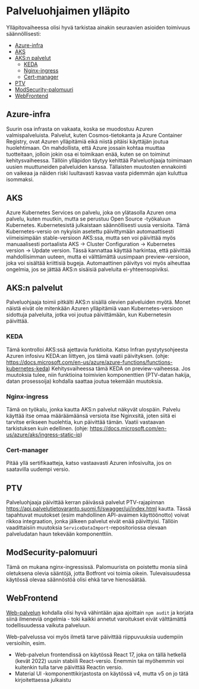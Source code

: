 # Palveluohjaimen ylläpito <!-- omit in toc -->

Ylläpitovaiheessa olisi hyvä tarkistaa ainakin seuraavien asioiden toimivuus säännöllisesti:

- [Azure-infra](#azure-infra)
- [AKS](#aks)
- [AKS:n palvelut](#aksn-palvelut)
  - [KEDA](#keda)
  - [Nginx-ingress](#nginx-ingress)
  - [Cert-manager](#cert-manager)
- [PTV](#ptv)
- [ModSecurity-palomuuri](#modsecurity-palomuuri)
- [WebFrontend](#webfrontend)

## Azure-infra

Suurin osa infrasta on vakaata, koska se muodostuu Azuren valmispalveluista. Palvelut, kuten Cosmos-tietokanta ja Azure Container Registry, ovat Azuren ylläpitämiä eikä niistä pitäisi käyttäjän joutua huolehtimaan. On mahdollista, että Azure jossain kohtaa muuttaa tuotteitaan, jolloin jokin osa ei toimikaan enää, kuten se on toiminut kehitysvaiheessa. Tällöin ylläpidon täytyy kehittää Palveluohjaaja toimimaan uusien muuttuneiden palveluiden kanssa. Tällaisten muutosten ennakointi on vaikeaa ja näiden riski luultavasti kasvaa vasta pidemmän ajan kuluttua isommaksi.

## AKS

Azure Kubernetes Services on palvelu, joka on ylätasolla Azuren oma palvelu, kuten muutkin, mutta se perustuu Open Source -työkaluun Kubernetes. Kubernetesistä julkaistaan säännöllisesti uusia versioita. Tämä Kubernetes-versio on nykyisin asetettu päivittymään automaattisesti viimeisimpään stable-versioon AKS:ssa, mutta sen voi päivittää myös manuaalisesti portaalista AKS -> Cluster Configuration -> Kubernetes version -> Update version. Tässä kannattaa käyttää harkintaa, että päivittää mahdollisimman uuteen, mutta ei välttämättä uusimpaan preview-versioon, joka voi sisältää kriittisiä bugeja. Automaattinen päivitys voi myös aiheuttaa ongelmia, jos se jättää AKS:n sisäisiä palveluita ei-yhteensopiviksi.

## AKS:n palvelut

Palveluohjaaja toimii pitkälti AKS:n sisällä olevien palveluiden myötä. Monet näistä eivät ole mitenkään Azuren ylläpitämiä vaan Kubernetes-versioon sidottuja palveluita, jotka voi joutua päivittämään, kun Kubernetesin päivittää.

### KEDA

Tämä kontrolloi AKS:ssä ajettavia funktioita. Katso Infran pystytysohjeesta Azuren infosivu KEDA:an liittyen, jos tämä vaatii päivityksen. (ohje: https://docs.microsoft.com/en-us/azure/azure-functions/functions-kubernetes-keda) Kehitysvaiheessa tämä KEDA on preview-vaiheessa. Jos muutoksia tulee, niin funktioina toimivien komponenttien (PTV-datan hakija, datan prosessoija) kohdalla saattaa joutua tekemään muutoksia.

### Nginx-ingress

Tämä on työkalu, jonka kautta AKS:n palvelut näkyvät ulospäin. Palvelu käyttää itse omaa määräämäänsä versiota itse Nginxsitä, joten siitä ei tarvitse erikseen huolehtia, kun päivittää tämän. Vaatii vastaavan tarkistuksen kuin edellinen. (ohje: https://docs.microsoft.com/en-us/azure/aks/ingress-static-ip)

### Cert-manager

Pitää yllä sertifikaatteja, katso vastaavasti Azuren infosivulta, jos on saatavilla uudempi versio.

## PTV

Palveluohjaaja päivittää kerran päivässä palvelut PTV-rajapinnan https://api.palvelutietovaranto.suomi.fi/swagger/ui/index.html kautta. Tässä tapahtuvat muutokset (esim mahdollinen API-avaimen käyttöönotto) voivat rikkoa integraation, jonka jälkeen palvelut eivät enää päivittyisi. Tällöin vaadittaisiin muutoksia `ServiceDataImport`-repositoriossa olevaan palveludatan haun tekevään komponenttiin.

## ModSecurity-palomuuri

Tämä on mukana nginx-ingressissä. Palomuurista on poistettu monia siinä oletuksena olevia sääntöjä, jotta Botfront voi toimia oikein. Tulevaisuudessa käytössä olevaa säännöstöä olisi ehkä tarve hienosäätää.

## WebFrontend

[Web-palvelun](https://github.com/City-of-Turku/PaohWebFrontend) kohdalla olisi hyvä vähintään ajaa ajoittain `npm audit` ja korjata siinä ilmeneviä ongelmia - toki kaikki annetut varoitukset eivät välttämättä todellisuudessa vaikuta palveluun.

Web-palvelussa voi myös ilmetä tarve päivittää riippuvuuksia uudempiin versioihin, esim.

- Web-palvelun frontendissä on käytössä React 17, joka on tällä hetkellä (kevät 2022) uusin stabiili React-versio. Enemmin tai myöhemmin voi kuitenkin tulla tarve päivittää Reactin versio.
- Material UI -komponenttikirjastosta on käytössä v4, mutta v5 on jo tätä kirjoitettaessa julkaistu
